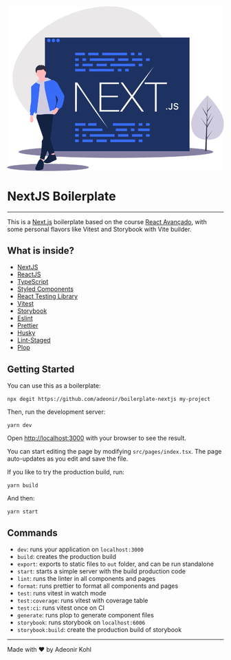 <center>
  <img src=".github/assets/hero-illustration.svg" alt="A developer walking and a screen with the text NextJS" />
</center>

# NextJS Boilerplate

---

This is a [Next.js](https://nextjs.org/) boilerplate based on the course [React Avançado](https://reactavancado.com.br), with some personal flavors like Vitest and Storybook with Vite builder.

## What is inside?

- [NextJS](https://nextjs.org/)
- [ReactJS](https://reactjs.org/)
- [TypeScript](https://www.typescriptlang.org/)
- [Styled Components](https://styled-components.com/)
- [React Testing Library](https://testing-library.com/docs/react-testing-library/intro)
- [Vitest](https://vitest.dev/)
- [Storybook](https://storybook.js.org/)
- [Eslint](https://eslint.org/)
- [Prettier](https://prettier.io/)
- [Husky](https://github.com/typicode/husky)
- [Lint-Staged](https://github.com/okonet/lint-staged)
- [Plop](https://plopjs.com/)

## Getting Started

You can use this as a boilerplate:

```
npx degit https://github.com/adeonir/boilerplate-nextjs my-project
```

Then, run the development server:

```
yarn dev
```

Open [http://localhost:3000](http://localhost:3000) with your browser to see the result.

You can start editing the page by modifying `src/pages/index.tsx`. The page auto-updates as you edit and save the file.

If you like to try the production build, run:

```
yarn build
```

And then:

```
yarn start
```

## Commands

- `dev`: runs your application on `localhost:3000`
- `build`: creates the production build
- `export`: exports to static files to `out` folder, and can be run standalone
- `start`: starts a simple server with the build production code
- `lint`: runs the linter in all components and pages
- `format`: runs prettier to format all components and pages
- `test`: runs vitest in watch mode
- `test:coverage`: runs vitest with coverage table
- `test:ci`: runs vitest once on CI
- `generate`: runs plop to generate component files
- `storybook`: runs storybook on `localhost:6006`
- `storybook:build`: create the production build of storybook

---

Made with ♥️ by Adeonir Kohl

